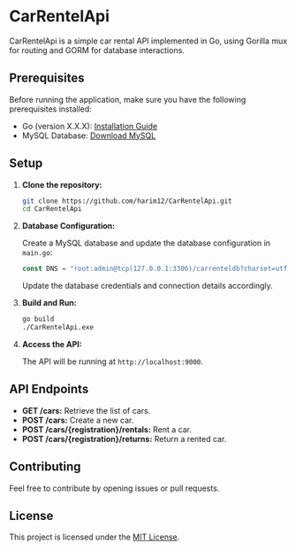 # CarRentelApi

CarRentelApi is a simple car rental API implemented in Go, using Gorilla mux for routing and GORM for database interactions.

## Prerequisites

Before running the application, make sure you have the following prerequisites installed:

- Go (version X.X.X): [Installation Guide](https://golang.org/doc/install)
- MySQL Database: [Download MySQL](https://dev.mysql.com/downloads/mysql/)

## Setup

1. **Clone the repository:**

    ```bash
    git clone https://github.com/harim12/CarRentelApi.git
    cd CarRentelApi
    ```

2. **Database Configuration:**

    Create a MySQL database and update the database configuration in `main.go`:

    ```go
    const DNS = "root:admin@tcp(127.0.0.1:3306)/carrenteldb?charset=utf8mb4&parseTime=True&loc=Local"
    ```

    Update the database credentials and connection details accordingly.

3. **Build and Run:**

    ```bash
    go build
    ./CarRentelApi.exe
    ```

4. **Access the API:**

    The API will be running at `http://localhost:9000`.

## API Endpoints

- **GET /cars:** Retrieve the list of cars.
- **POST /cars:** Create a new car.
- **POST /cars/{registration}/rentals:** Rent a car.
- **POST /cars/{registration}/returns:** Return a rented car.

## Contributing

Feel free to contribute by opening issues or pull requests.

## License

This project is licensed under the [MIT License](LICENSE).

